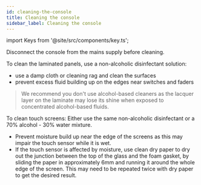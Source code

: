 ```yaml
---
id: cleaning-the-console
title: Cleaning the console
sidebar_label: Cleaning the console
---
```


import Keys from '@site/src/components/key.ts';

Disconnect the console from the mains supply before cleaning.

To clean the laminated panels, use a non-alcoholic disinfectant solution:
- use a damp cloth or cleaning rag and clean the surfaces
- prevent excess fluid building up on the edges near switches and faders

> We recommend you don't use alcohol-based cleaners as the lacquer layer 
  on the laminate may lose its shine when exposed to concentrated alcohol-based fluids.

To clean touch screens: Either use the same non-alcoholic disinfectant or a 70\% alcohol - 30\% water mixture.

- Prevent moisture build up near the edge of the screens as this may impair the 
  touch sensor while it is wet. 
- If the touch sensor is affected by moisture, use clean dry paper to dry out the 
  junction between the top of the glass and the foam gasket, by sliding the paper in 
  approximately 6mm and running it around the whole edge of the screen. This may need 
  to be repeated twice with dry paper to get the desired result.


